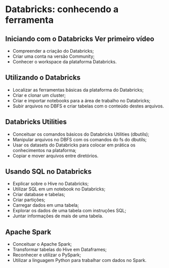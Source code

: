 # Databricks: conhecendo a ferramenta
## Iniciando com o Databricks Ver primeiro vídeo
+ Compreender a criação do Databricks;
+ Criar uma conta na versão Community;
+ Conhecer o workspace da plataforma Databricks.
## Utilizando o Databricks
+ Localizar as ferramentas básicas da plataforma do Databricks;
+ Criar e clonar um cluster;
+ Criar e importar notebooks para a área de trabalho no Databricks;
+ Subir arquivos no DBFS e criar tabelas com o conteúdo destes arquivos.
## Databricks Utilities
+ Conceituar os comandos básicos do Databricks Utilities (dbutils);
+ Manipular arquivos no DBFS com os comandos do fs do dbutils;
+ Usar os datasets do Databricks para colocar em prática os conhecimentos na plataforma;
+ Copiar e mover arquivos entre diretórios.
## Usando SQL no Databricks
+ Explicar sobre o Hive no Databricks;
+ Utilizar SQL em um notebook no Databricks;
+ Criar database e tabelas;
+ Criar partições;
+ Carregar dados em uma tabela;
+ Explorar os dados de uma tabela com instruções SQL;
+ Juntar informações de mais de uma tabela.
## Apache Spark
+ Conceituar o Apache Spark;
+ Transformar tabelas do Hive em Dataframes;
+ Reconhecer e utilizar o PySpark;
+ Utilizar a linguagem Python para trabalhar com dados no Spark.
